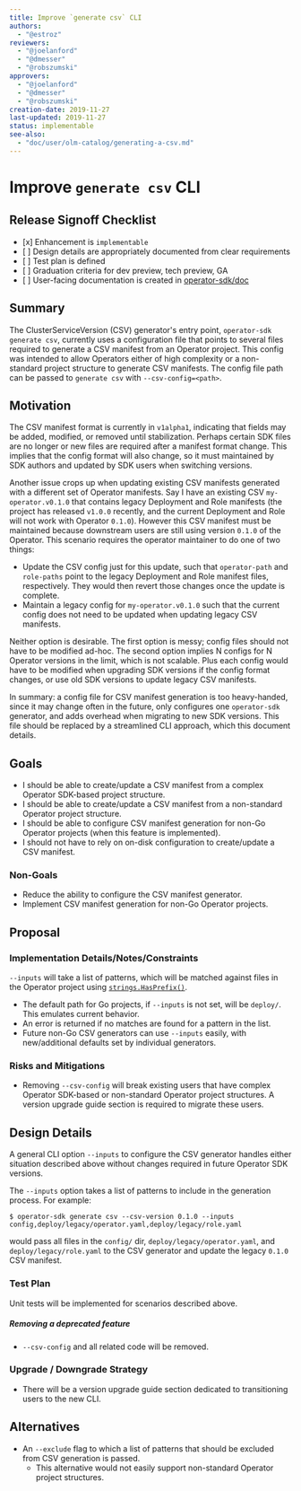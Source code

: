 ```yaml
---
title: Improve `generate csv` CLI
authors:
  - "@estroz"
reviewers:
  - "@joelanford"
  - "@dmesser"
  - "@robszumski"
approvers:
  - "@joelanford"
  - "@dmesser"
  - "@robszumski"
creation-date: 2019-11-27
last-updated: 2019-11-27
status: implementable
see-also:
  - "doc/user/olm-catalog/generating-a-csv.md"  
---
```


# Improve `generate csv` CLI

## Release Signoff Checklist

- \[x\] Enhancement is `implementable`
- \[ \] Design details are appropriately documented from clear requirements
- \[ \] Test plan is defined
- \[ \] Graduation criteria for dev preview, tech preview, GA
- \[ \] User-facing documentation is created in [operator-sdk/doc][operator-sdk-doc]

## Summary

The ClusterServiceVersion (CSV) generator's entry point, `operator-sdk generate csv`, currently uses a configuration file that points to several files required to generate a CSV manifest from an Operator project. This config was intended to allow Operators either of high complexity or a non-standard project structure to generate CSV manifests. The config file path can be passed to `generate csv` with `--csv-config=<path>`.

## Motivation

The CSV manifest format is currently in `v1alpha1`, indicating that fields may be added, modified, or removed until stabilization. Perhaps certain SDK files are no longer or new files are required after a manifest format change. This implies that the config format will also change, so it must maintained by SDK authors and updated by SDK users when switching versions.

Another issue crops up when updating existing CSV manifests generated with a different set of Operator manifests. Say I have an existing CSV `my-operator.v0.1.0` that contains legacy Deployment and Role manifests (the project has released `v1.0.0` recently, and the current Deployment and Role will not work with Operator `0.1.0`). However this CSV manifest must be maintained because downstream users are still using version `0.1.0` of the Operator. This scenario requires the operator maintainer to do one of two things:

- Update the CSV config just for this update, such that `operator-path` and `role-paths` point to the legacy Deployment and Role manifest files, respectively. They would then revert those changes once the update is complete.
- Maintain a legacy config for `my-operator.v0.1.0` such that the current config does not need to be updated when updating legacy CSV manifests.

Neither option is desirable. The first option is messy; config files should not have to be modified ad-hoc. The second option implies N configs for N Operator versions in the limit, which is not scalable. Plus each config would have to be modified when upgrading SDK versions if the config format changes, or use old SDK versions to update legacy CSV manifests.

In summary: a config file for CSV manifest generation is too heavy-handed, since it may change often in the future, only configures one `operator-sdk` generator, and adds overhead when migrating to new SDK versions. This file should be replaced by a streamlined CLI approach, which this document details.

## Goals

- I should be able to create/update a CSV manifest from a complex Operator SDK-based project structure.
- I should be able to create/update a CSV manifest from a non-standard Operator project structure.
- I should be able to configure CSV manifest generation for non-Go Operator projects (when this feature is implemented).
- I should not have to rely on on-disk configuration to create/update a CSV manifest.

### Non-Goals

- Reduce the ability to configure the CSV manifest generator.
- Implement CSV manifest generation for non-Go Operator projects.

## Proposal

### Implementation Details/Notes/Constraints

`--inputs` will take a list of patterns, which will be matched against files in the Operator project using [`strings.HasPrefix()`](https://golang.org/pkg/strings/#HasPrefix).
  - The default path for Go projects, if `--inputs` is not set, will be `deploy/`. This emulates current behavior.
  - An error is returned if no matches are found for a pattern in the list.
  - Future non-Go CSV generators can use `--inputs` easily, with new/additional defaults set by individual generators.

### Risks and Mitigations

- Removing `--csv-config` will break existing users that have complex Operator SDK-based or non-standard Operator project structures. A version upgrade guide section is required to migrate these users.

## Design Details

A general CLI option `--inputs` to configure the CSV generator handles either situation described above without changes required in future Operator SDK versions.

The `--inputs` option takes a list of patterns to include in the generation process. For example:

```
$ operator-sdk generate csv --csv-version 0.1.0 --inputs config,deploy/legacy/operator.yaml,deploy/legacy/role.yaml
```

would pass all files in the `config/` dir, `deploy/legacy/operator.yaml`, and `deploy/legacy/role.yaml` to the CSV generator and update the legacy `0.1.0` CSV manifest.

### Test Plan

Unit tests will be implemented for scenarios described above.

##### Removing a deprecated feature

- `--csv-config` and all related code will be removed.

### Upgrade / Downgrade Strategy

- There will be a version upgrade guide section dedicated to transitioning users to the new CLI.

## Alternatives

- An `--exclude` flag to which a list of patterns that should be excluded from CSV generation is passed.
  - This alternative would not easily support non-standard Operator project structures.

[operator-sdk-doc]:  ../../doc
